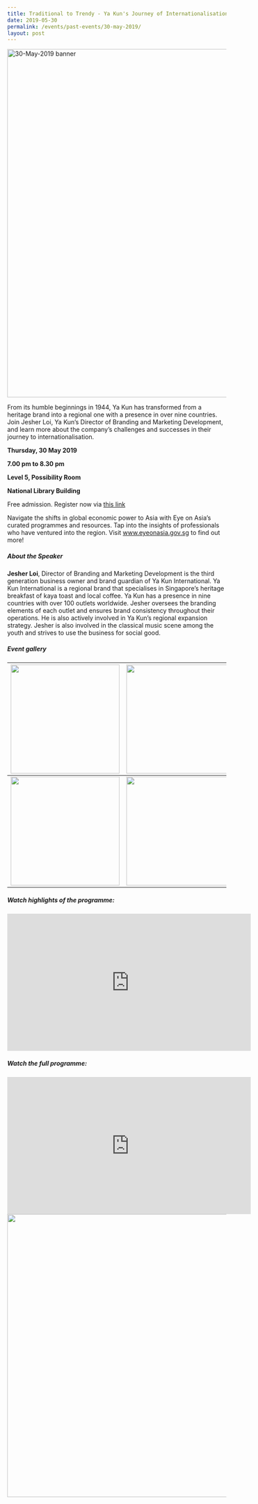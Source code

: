 ```yaml
---
title: Traditional to Trendy - Ya Kun's Journey of Internationalisation and Branding
date: 2019-05-30
permalink: /events/past-events/30-may-2019/
layout: post
---
```




<img src="\images\past-events\30-May-2019\banner.jpg" alt="30-May-2019 banner" style="width:800px;" />

From its humble beginnings in 1944, Ya Kun has transformed from a heritage brand into a regional one with a presence in over nine countries. Join Jesher Loi, Ya Kun’s Director of Branding and Marketing Development, and learn more about the company’s challenges and successes in their journey to internationalisation.

**Thursday, 30 May 2019**

**7.00 pm to 8.30 pm**

**Level 5, Possibility Room**

**National Library Building**

Free admission. Register now via [this link](https://bit.ly/30onALt?fbclid=IwAR1IGHJJ5LdSxArH9eAetYksJdxCL122TpZUANBqv6JGFymnNmlfG8GeuNk)

Navigate the shifts in global economic power to Asia with Eye on Asia’s curated programmes and resources. Tap into the insights of professionals who have ventured into the region. Visit www.eyeonasia.gov.sg to find out more!

##### **About the Speaker**

**Jesher Loi**, Director of Branding and Marketing Development is the third generation business owner and brand guardian of Ya Kun International. Ya Kun International is a regional brand that specialises in Singapore’s heritage breakfast of kaya toast and local coffee. Ya Kun has a presence in nine countries with over 100 outlets worldwide. Jesher oversees the branding elements of each outlet and ensures brand consistency throughout their operations. He is also actively involved in Ya Kun’s regional expansion strategy. Jesher is also involved in the classical music scene among the youth and strives to use the business for social good.

##### **Event gallery**

| <a href="\images\past-events\30-May-2019\image-1.jpg"><img src="\images\past-events\30-May-2019\image-1.jpg" style="width:250px;" /></a> | <a href="\images\past-events\30-May-2019\image-2.jpg"><img src="\images\past-events\30-May-2019\image-2.jpg" style="width:250px;" /></a> | <a href="\images\past-events\30-May-2019\image-3.jpg"><img src="\images\past-events\30-May-2019\image-3.jpg" style="width:250px;" /></a> |
| ------------------------------------------------------------ | ------------------------------------------------------------ | ------------------------------------------------------------ |
| <a href="\images\past-events\30-May-2019\image-4.jpg"><img src="\images\past-events\30-May-2019\image-4.jpg" style="width:250px;" /></a> | <a href="\images\past-events\30-May-2019\image-5.jpg"><img src="\images\past-events\30-May-2019\image-5.jpg" style="width:250px;" /></a> | <a href="\images\past-events\30-May-2019\image-6.jpg"><img src="\images\past-events\30-May-2019\image-6.jpg" style="width:250px;" /></a> |

#####  **Watch highlights of the programme:** 

<div class="bp-youtube">
<iframe width="560" height="315" src="https://www.youtube.com/embed/0NllYDAN_ds" frameborder="0" allow="accelerometer; autoplay; encrypted-media; gyroscope; picture-in-picture" allowfullscreen></iframe>
</div>

##### **Watch the full programme:**

<div class="bp-youtube">
<iframe width="560" height="315" src="https://www.youtube.com/embed/cuDSeGXLvO4" frameborder="0" allow="accelerometer; autoplay; encrypted-media; gyroscope; picture-in-picture" allowfullscreen></iframe>
</div>

<img src="\images\past-events\30-May-2019\edm.jpg" style="width:650px;" />

